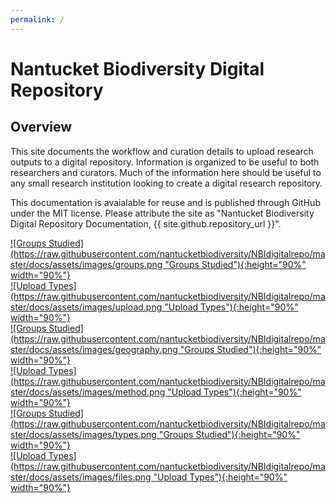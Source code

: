 ```yaml
---
permalink: /
---
```


# Nantucket Biodiversity Digital Repository


## Overview

This site documents the workflow and curation details to upload research outputs to a digital repository.  Information is organized to be useful to both researchers and curators.  Much of the information here should be useful to any small research institution looking to create a digital research repository.

This documentation is avaialable for reuse and is published through GitHub under the MIT license.  Please attribute the site as "Nantucket Biodiversity Digital Repository Documentation, {{ site.github.repository_url }}".


<div>

<div calss="container">
<div class="one"><a href="https://raw.githubusercontent.com/nantucketbiodiversity/NBIdigitalrepo/master/docs/assets/images/groups.png">![Groups Studied](https://raw.githubusercontent.com/nantucketbiodiversity/NBIdigitalrepo/master/docs/assets/images/groups.png "Groups Studied"){:height="90%" width="90%"}
</a></div>
<div class="two"><a href="https://raw.githubusercontent.com/nantucketbiodiversity/NBIdigitalrepo/master/docs/assets/images/upload.png">![Upload Types](https://raw.githubusercontent.com/nantucketbiodiversity/NBIdigitalrepo/master/docs/assets/images/upload.png "Upload Types"){:height="90%" width="90%"}
</a></div>
</div>

<div calss="container">
<div class="one"><a href="https://raw.githubusercontent.com/nantucketbiodiversity/NBIdigitalrepo/master/docs/assets/images/geography.png">![Groups Studied](https://raw.githubusercontent.com/nantucketbiodiversity/NBIdigitalrepo/master/docs/assets/images/geography.png "Groups Studied"){:height="90%" width="90%"}
</a></div>
<div class="two"><a href="https://raw.githubusercontent.com/nantucketbiodiversity/NBIdigitalrepo/master/docs/assets/images/method.png">![Upload Types](https://raw.githubusercontent.com/nantucketbiodiversity/NBIdigitalrepo/master/docs/assets/images/method.png "Upload Types"){:height="90%" width="90%"}
</a></div>
</div>

<div calss="container">
<div class="one"><a href="https://raw.githubusercontent.com/nantucketbiodiversity/NBIdigitalrepo/master/docs/assets/images/types.png">![Groups Studied](https://raw.githubusercontent.com/nantucketbiodiversity/NBIdigitalrepo/master/docs/assets/images/types.png "Groups Studied"){:height="90%" width="90%"}
</a></div>
<div class="two"><a href="https://raw.githubusercontent.com/nantucketbiodiversity/NBIdigitalrepo/master/docs/assets/images/files.png">![Upload Types](https://raw.githubusercontent.com/nantucketbiodiversity/NBIdigitalrepo/master/docs/assets/images/files.png "Upload Types"){:height="90%" width="90%"}
</a></div>
</div>

</div>